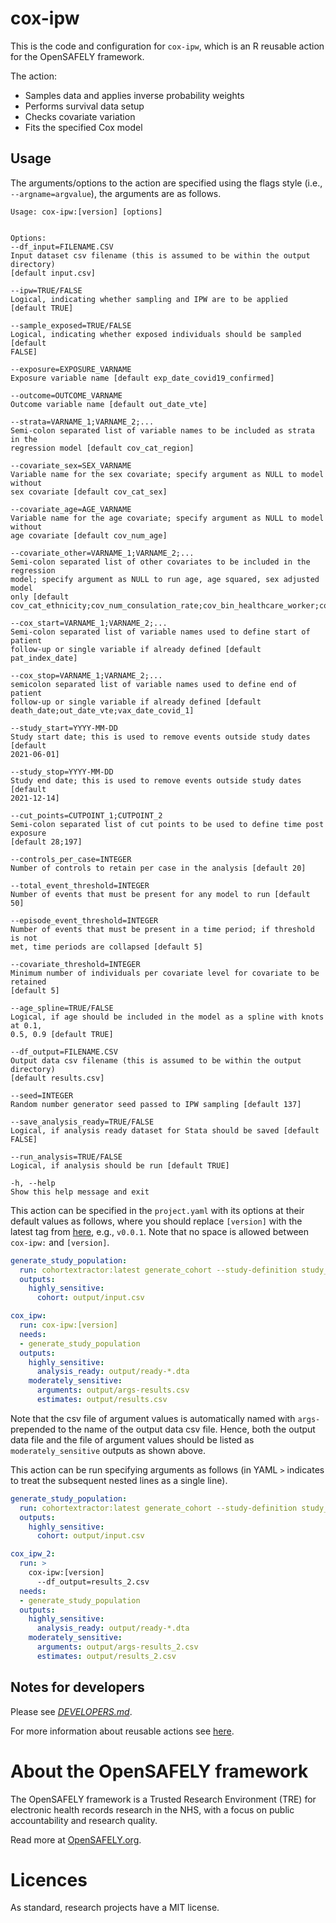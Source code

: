 
<!-- README.md is generated from README.Rmd. 
Please edit that file and run `just render` -->

# cox-ipw

This is the code and configuration for `cox-ipw`, which is an R reusable
action for the OpenSAFELY framework.

The action:

  - Samples data and applies inverse probability weights
  - Performs survival data setup
  - Checks covariate variation
  - Fits the specified Cox model

## Usage

The arguments/options to the action are specified using the flags style
(i.e., `--argname=argvalue`), the arguments are as follows.

    Usage: cox-ipw:[version] [options]
    
    
    Options:
    --df_input=FILENAME.CSV
    Input dataset csv filename (this is assumed to be within the output directory)
    [default input.csv]
    
    --ipw=TRUE/FALSE
    Logical, indicating whether sampling and IPW are to be applied [default TRUE]
    
    --sample_exposed=TRUE/FALSE
    Logical, indicating whether exposed individuals should be sampled [default
    FALSE]
    
    --exposure=EXPOSURE_VARNAME
    Exposure variable name [default exp_date_covid19_confirmed]
    
    --outcome=OUTCOME_VARNAME
    Outcome variable name [default out_date_vte]
    
    --strata=VARNAME_1;VARNAME_2;...
    Semi-colon separated list of variable names to be included as strata in the
    regression model [default cov_cat_region]
    
    --covariate_sex=SEX_VARNAME
    Variable name for the sex covariate; specify argument as NULL to model without
    sex covariate [default cov_cat_sex]
    
    --covariate_age=AGE_VARNAME
    Variable name for the age covariate; specify argument as NULL to model without
    age covariate [default cov_num_age]
    
    --covariate_other=VARNAME_1;VARNAME_2;...
    Semi-colon separated list of other covariates to be included in the regression
    model; specify argument as NULL to run age, age squared, sex adjusted model
    only [default
    cov_cat_ethnicity;cov_num_consulation_rate;cov_bin_healthcare_worker;cov_bin_carehome_status]
    
    --cox_start=VARNAME_1;VARNAME_2;...
    Semi-colon separated list of variable names used to define start of patient
    follow-up or single variable if already defined [default pat_index_date]
    
    --cox_stop=VARNAME_1;VARNAME_2;...
    semicolon separated list of variable names used to define end of patient
    follow-up or single variable if already defined [default
    death_date;out_date_vte;vax_date_covid_1]
    
    --study_start=YYYY-MM-DD
    Study start date; this is used to remove events outside study dates [default
    2021-06-01]
    
    --study_stop=YYYY-MM-DD
    Study end date; this is used to remove events outside study dates [default
    2021-12-14]
    
    --cut_points=CUTPOINT_1;CUTPOINT_2
    Semi-colon separated list of cut points to be used to define time post exposure
    [default 28;197]
    
    --controls_per_case=INTEGER
    Number of controls to retain per case in the analysis [default 20]
    
    --total_event_threshold=INTEGER
    Number of events that must be present for any model to run [default 50]
    
    --episode_event_threshold=INTEGER
    Number of events that must be present in a time period; if threshold is not
    met, time periods are collapsed [default 5]
    
    --covariate_threshold=INTEGER
    Minimum number of individuals per covariate level for covariate to be retained
    [default 5]
    
    --age_spline=TRUE/FALSE
    Logical, if age should be included in the model as a spline with knots at 0.1,
    0.5, 0.9 [default TRUE]
    
    --df_output=FILENAME.CSV
    Output data csv filename (this is assumed to be within the output directory)
    [default results.csv]
    
    --seed=INTEGER
    Random number generator seed passed to IPW sampling [default 137]
    
    --save_analysis_ready=TRUE/FALSE
    Logical, if analysis ready dataset for Stata should be saved [default FALSE]
    
    --run_analysis=TRUE/FALSE
    Logical, if analysis should be run [default TRUE]
    
    -h, --help
    Show this help message and exit

This action can be specified in the `project.yaml` with its options at
their default values as follows, where you should replace `[version]`
with the latest tag from
[here](https://github.com/opensafely-actions/cox-ipw/tags), e.g.,
`v0.0.1`. Note that no space is allowed between `cox-ipw:` and
`[version]`.

``` yaml
generate_study_population:
  run: cohortextractor:latest generate_cohort --study-definition study_definition
  outputs:
    highly_sensitive:
      cohort: output/input.csv

cox_ipw:
  run: cox-ipw:[version]
  needs:
  - generate_study_population
  outputs:
    highly_sensitive:
      analysis_ready: output/ready-*.dta
    moderately_sensitive:
      arguments: output/args-results.csv
      estimates: output/results.csv
```

Note that the csv file of argument values is automatically named with
`args-` prepended to the name of the output data csv file. Hence, both
the output data file and the file of argument values should be listed as
`moderately_sensitive` outputs as shown above.

This action can be run specifying arguments as follows (in YAML `>`
indicates to treat the subsequent nested lines as a single line).

``` yaml
generate_study_population:
  run: cohortextractor:latest generate_cohort --study-definition study_definition
  outputs:
    highly_sensitive:
      cohort: output/input.csv

cox_ipw_2:
  run: >
    cox-ipw:[version]
      --df_output=results_2.csv
  needs:
  - generate_study_population
  outputs:
    highly_sensitive:
      analysis_ready: output/ready-*.dta
    moderately_sensitive:
      arguments: output/args-results_2.csv
      estimates: output/results_2.csv
```

## Notes for developers

Please see [*DEVELOPERS.md*](DEVELOPERS.md).

For more information about reusable actions see
[here](https://docs.opensafely.org/actions-reusable/).

# About the OpenSAFELY framework

The OpenSAFELY framework is a Trusted Research Environment (TRE) for
electronic health records research in the NHS, with a focus on public
accountability and research quality.

Read more at [OpenSAFELY.org](https://opensafely.org).

# Licences

As standard, research projects have a MIT license.
